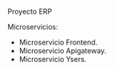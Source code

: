 Proyecto ERP

Microservicios:

- Microservicio Frontend.
- Microservicio Apigateway.
- Microservicio Ysers.
